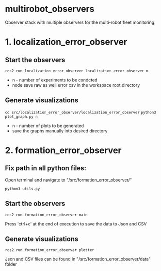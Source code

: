 # multirobot_observers
Observer stack with multiple observers for the multi-robot fleet monitoring.

# 1. localization_error_observer
## Start the observers
 
`ros2 run localization_error_observer localization_error_observer n`
- n - number of experiments to be condcted
- node save raw as well error csv in the workspace root directory

## Generate visualizations 
`cd src/localization_error_observer/localization_error_observer`
`python3 plot_graph.py n`
- n - number of plots to be generated 
- save the graphs manually into desired directory

# 2. formation_error_observer

## Fix path in all python files:
Open terminal and navigate to "<workspace>/src/formation_error_observer/"

```
python3 utils.py

```
## Start the observers

```
ros2 run formation_error_observer main

```
Press 'ctrl+c' at the end of execution to save the data to Json and CSV

## Generate visualizations

```
ros2 run formation_error_observer plotter

```

Json and CSV files can be found in "<workspace>/src/formation_error_observer/data" folder
